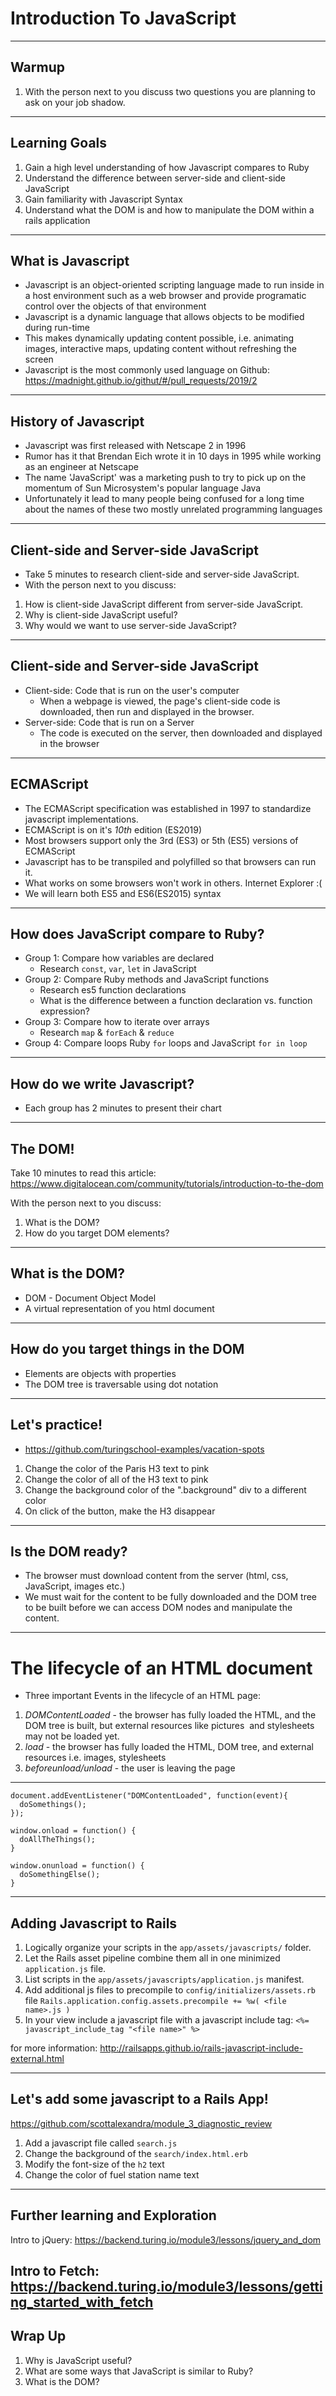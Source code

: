 # Introduction To JavaScript

---

## Warmup

1. With the person next to you discuss two questions you are planning to ask on your job shadow.

---

## Learning Goals

1. Gain a high level understanding of how Javascript compares to Ruby
2. Understand the difference between server-side and client-side JavaScript
3. Gain familiarity with Javascript Syntax
4. Understand what the DOM is and how to manipulate the DOM within a rails application

---

## What is Javascript

- Javascript is an object-oriented scripting language made to run inside in a host environment such as a web browser and provide programatic control over the objects of that environment
- Javascript is a dynamic language that allows objects to be modified during run-time
- This makes dynamically updating content possible, i.e. animating images, interactive maps, updating content without refreshing the screen
- Javascript is the most commonly used language on Github: https://madnight.github.io/githut/#/pull_requests/2019/2

---

## History of Javascript

- Javascript was first released with Netscape 2 in 1996
- Rumor has it that Brendan Eich wrote it in 10 days in 1995 while working as an engineer at Netscape
- The name 'JavaScript' was a marketing push to try to pick up on the momentum of Sun Microsystem's popular language Java
- Unfortunately it lead to many people being confused for a long time about the names of these two mostly unrelated programming languages

---

## Client-side and Server-side JavaScript

- Take 5 minutes to research client-side and server-side JavaScript.
- With the person next to you discuss:
1. How is client-side JavaScript different from server-side JavaScript.
2. Why is client-side JavaScript useful?
3. Why would we want to use server-side JavaScript?

---

## Client-side and Server-side JavaScript
- Client-side: Code that is run on the user's computer
  - When a webpage is viewed, the page's client-side code is downloaded, then run and displayed in the browser.
- Server-side: Code that is run on a Server
  - The code is executed on the server, then downloaded and displayed in the browser

---

## ECMAScript

- The ECMAScript specification was established in 1997 to standardize javascript implementations.
- ECMAScript is on it's *10th* edition (ES2019)
- Most browsers support only the 3rd (ES3) or 5th (ES5) versions of ECMAScript
- Javascript has to be transpiled and polyfilled so that browsers can run it.
- What works on some browsers won't work in others. Internet Explorer :(
- We will learn both ES5 and ES6(ES2015) syntax

---

## How does JavaScript compare to Ruby?

- Group 1: Compare how variables are declared
    - Research `const`, `var`, `let` in JavaScript
- Group 2: Compare Ruby methods and JavaScript functions
    - Research es5 function declarations
    - What is the difference between a function declaration vs. function expression?
- Group 3: Compare how to iterate over arrays
    - Research `map` & `forEach` & `reduce`
- Group 4: Compare loops Ruby `for` loops and JavaScript `for in loop`

---

## How do we write Javascript?

- Each group has 2 minutes to present their chart

---

## The DOM!

Take 10 minutes to read this article:
https://www.digitalocean.com/community/tutorials/introduction-to-the-dom

With the person next to you discuss:
1. What is the DOM?
2. How do you target DOM elements?

---

## What is the DOM?

- DOM - Document Object Model
- A virtual representation of you html document

---

## How do you target things in the DOM

- Elements are objects with properties
- The DOM tree is traversable using dot notation

---

## Let's practice!
- https://github.com/turingschool-examples/vacation-spots

1. Change the color of the Paris H3 text to pink
2. Change the color of all of the H3 text to pink
3. Change the background color of the ".background" div to a different color
4. On click of the button, make the H3 disappear

---

## Is the DOM ready?

- The browser must download content from the server (html, css, JavaScript, images etc.)
- We must wait for the content to be fully downloaded and the DOM tree to be built before we can access DOM nodes and manipulate the content.

---

# The lifecycle of an HTML document

- Three important Events in the lifecycle of an HTML page:
1. *DOMContentLoaded* - the browser has fully loaded the HTML, and the DOM tree is built, but external resources like pictures <img> and stylesheets may not be loaded yet.
2. *load* - the browser has fully loaded the HTML, DOM tree, and external resources i.e. images, stylesheets
3. *beforeunload/unload* - the user is leaving the page

---

```
document.addEventListener("DOMContentLoaded", function(event){
  doSomethings();
});
```

```
window.onload = function() {
  doAllTheThings();
}
```

```
window.onunload = function() {
  doSomethingElse();
}
```

---

## Adding Javascript to Rails

1. Logically organize your scripts in the `app/assets/javascripts/` folder.
3. Let the Rails asset pipeline combine them all in one minimized `application.js` file.
4. List scripts in the `app/assets/javascripts/application.js` manifest.
5. Add additional js files to precompile to `config/initializers/assets.rb` file
`Rails.application.config.assets.precompile += %w( <file name>.js )`
5. In your view include a javascript file with a javascript include tag:
`<%= javascript_include_tag "<file name>" %>`

for more information: http://railsapps.github.io/rails-javascript-include-external.html

---

## Let's add some javascript to a Rails App!
https://github.com/scottalexandra/module_3_diagnostic_review

1. Add a javascript file called `search.js`
2. Change the background of the `search/index.html.erb`
3. Modify the font-size of the `h2` text
4. Change the color of fuel station name text

---
## Further learning and Exploration

Intro to jQuery:
https://backend.turing.io/module3/lessons/jquery_and_dom

Intro to Fetch:
https://backend.turing.io/module3/lessons/getting_started_with_fetch
---

## Wrap Up

1. Why is JavaScript useful?
2. What are some ways that JavaScript is similar to Ruby?
3. What is the DOM?
